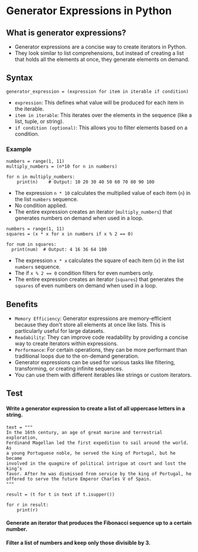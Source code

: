 # Generator Expressions in Python

## What is generator expressions?
- Generator expressions are a concise way to create iterators in Python.
- They look similar to list comprehensions, but instead of creating a list that holds all the elements at once, they generate elements on demand.

## Syntax
```
generator_expression = (expression for item in iterable if condition)
```
- `expression`: This defines what value will be produced for each item in the iterable.
- `item in iterable`: This iterates over the elements in the sequence (like a list, tuple, or string).
- `if condition (optional)`: This allows you to filter elements based on a condition.

### Example
```
numbers = range(1, 11)
multiply_numbers = (n*10 for n in numbers)

for n in multiply_numbers:
    print(n)    # Output: 10 20 30 40 50 60 70 80 90 100
```
- The expression `n * 10` calculates the multiplied value of each item (`n`) in the list `numbers` sequence.
- No condition applied.
- The entire expression creates an iterator (`multiply_numbers`) that generates numbers on demand when used in a loop.
```
numbers = range(1, 11)
squares = (x * x for x in numbers if x % 2 == 0)

for num in squares:
  print(num)  # Output: 4 16 36 64 100
```
- The expression `x * x` calculates the square of each item (x) in the list `numbers` sequence.
- The if `x % 2 == 0` condition filters for even numbers only.
- The entire expression creates an iterator (`squares`) that generates the `squares` of even numbers on demand when used in a loop.

## Benefits
- `Memory Efficiency`: Generator expressions are memory-efficient because they don't store all elements at once like lists. This is particularly useful for large datasets.
- `Readability`: They can improve code readability by providing a concise way to create iterators within expressions.
- `Performance`: For certain operations, they can be more performant than traditional loops due to the on-demand generation.
- Generator expressions can be used for various tasks like filtering, transforming, or creating infinite sequences.
- You can use them with different iterables like strings or custom iterators.

## Test
#### Write a generator expression to create a list of all uppercase letters in a string.
```
text = """
In the 16th century, an age of great marine and terrestrial exploration, 
Ferdinand Magellan led the first expedition to sail around the world. As 
a young Portuguese noble, he served the king of Portugal, but he became 
involved in the quagmire of political intrigue at court and lost the king’s 
favor. After he was dismissed from service by the king of Portugal, he 
offered to serve the future Emperor Charles V of Spain.
"""

result = (t for t in text if t.isupper())

for r in result:
    print(r)
```

#### Generate an iterator that produces the Fibonacci sequence up to a certain number.

#### Filter a list of numbers and keep only those divisible by 3.